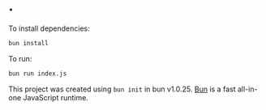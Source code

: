 # .

To install dependencies:

```bash
bun install
```

To run:

```bash
bun run index.js
```

This project was created using `bun init` in bun v1.0.25. [Bun](https://bun.sh) is a fast all-in-one JavaScript runtime.
